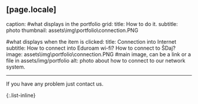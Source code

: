 [page.locale]
---
caption: #what displays in the portfolio grid:
  title: How to do it.
  subtitle: photo
  thumbnail: assets\img\portfolio\connection.PNG
  
#what displays when the item is clicked:
title: Connection into Internet
subtitle: How to connect into Eduroam wi-fi? How to connect to ŠDaj?
image: assets\img\portfolio\connection.PNG #main image, can be a link or a file in assets/img/portfolio
alt: photo about how to connect to our network system.

---
If you have any problem just contact us.


{:.list-inline}


